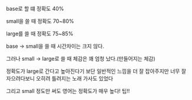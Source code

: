 base로 할 떄
정확도 40%

small을 쓸 때
정확도 70~80%

large를 쓸 때
정확도 75~85%

base -> small을 쓸 때 시간차이는 크지 않다.

그러나 small -> large로 쓸 때 체감은 꽤 엄청 났다.(만들어지는 체감)

정확도가 large로 간다고 높아진다기 보단 일반적인 느낌을 더 잘 잡아주지만 너무 잘 자으려다보니 오히려 틀려지는 노래 가사도 있었다

그리고 small 정도만 써도 영어는 정확도가 매우 높다! 팁!!







